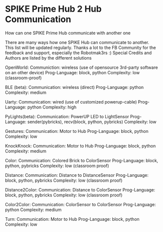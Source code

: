 # SPIKE Prime Hub 2 Hub Communication
How can one SPIKE Prime Hub communicate with another one 

There are many ways how one SPIKE Hub can communicate to another. This list will be updated regularly.
Thanks a lot to the FB Community for the feedback and support, especially the Robotmak3rs :)
Special Credits and Authors are listed by the different solutions


OpenWorld: 
Communiction: wireless (use of opensource 3rd-party software on an other device)
Prog-Language: block, python
Complexity: low (classroom-proof)


BLE (beta): 
Communication: wireless (direct)
Prog-Language: python
Complexity: medium


Uarty:
Communication: wired (use of customized powerup-cable)
Prog-Language: python
Complexity: high

PyLights(beta):
Communication: PowerUP LED to LightSensor
Prog-Language: sender(pybricks), recv(block, python, pybricks)
Complexity: low

Gestures:
Communication: Motor to Hub 
Prog-Language: block, python
Complexity: low

KnockKnock:
Communication: Motor to Hub
Prog-Language: block, python
Complexity: medium

Color:
Communication: Colored Brick to ColorSensor
Prog-Language: block, python, pybricks
Complexity: low (classroom proof)

Distance:
Communication: Distance to DistanceSensor
Prog-Language: block, python, pybricks
Complexity: low (classroom proof)

Distance2Color:
Communication: Distance to ColorSensor
Prog-Language: block, python, pybricks
Complexity: low (classroom proof)

Color2Color:
Communication: ColorSensor to ColorSensor
Prog-Language: python
Complexity: medium

Turn:
Communication: Motor to Hub 
Prog-Language: block, python
Complexity: low












